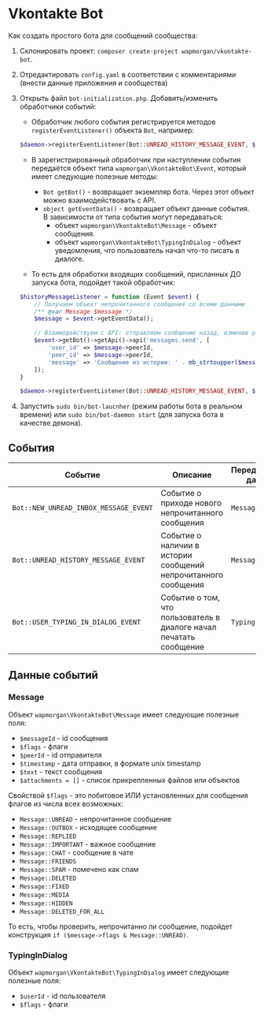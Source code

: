 # Vkontakte Bot

Как создать простого бота для сообщений сообщества:

1. Склонировать проект: `composer create-project wapmorgan/vkontakte-bot`.
2. Отредактировать `config.yaml` в соответствии с комментариями (внести данные приложения и сообщества)
3. Открыть файл `bot-initialization.php`. Добавить/изменить обработчики событий:
    - Обработчик любого события регистрируется методов `registerEventListener()` объекта `Bot`, например:
    ```php
    $daemon->registerEventListener(Bot::UNREAD_HISTORY_MESSAGE_EVENT, $historyMessageListener);
    ```

    - В зарегистрированный обработчик при наступлении события передаётся объект типа `wapmorgan\VkontakteBot\Event`, который имеет следующие полезные методы:
        - `Bot getBot()` - возвращает экземпляр бота. Через этот объект можно взаимодействовать с API.
        - `object getEventData()` - возвращает объект данные события. В зависимости от типа события могут передаваться:
            - объект `wapmorgan\VkontakteBot\Message` - объект сообщения.
            - объект `wapmorgan\VkontakteBot\TypingInDialog` - объект уведомления, что пользователь начал что-то писать в диалоге.

    - То есть для обработки входящих сообщений, присланных ДО запуска бота, подойдет такой обработчик:

    ```php
    $historyMessageListener = function (Event $event) {
        // Получаем объект непрочитанного сообщения со всеми данными
        /** @var Message $message */
        $message = $event->getEventData();

        // Взаимодействуем с API: отправляем сообщение назад, изменив регистр всех букв на ВЕРХНИЙ
        $event->getBot()->getApi()->api('messages.send', [
            'user_id' => $message->peerId,
            'peer_id' => $message->peerId,
            'message' => 'Сообщение из истории: ' . mb_strtoupper($message->text)
        ]);
    }

    $daemon->registerEventListener(Bot::UNREAD_HISTORY_MESSAGE_EVENT, $historyMessageListener);
    ```

4. Запустить `sudo bin/bot-laucnher` (режим работы бота в реальном времени) или `sudo bin/bot-daemon start` (для запуска бота в качестве демона).

## События
| Событие | Описание | Передаваемые данные |
|---------|----------|---------------------|
`Bot::NEW_UNREAD_INBOX_MESSAGE_EVENT` | Событие о приходе нового непрочитанного сообщения | `Message` |
`Bot::UNREAD_HISTORY_MESSAGE_EVENT` | Событие о наличии в истории сообщений непрочитанного сообщения | `Message` |
`Bot::USER_TYPING_IN_DIALOG_EVENT` | Событие о том, что пользователь в диалоге начал печатать сообщение | `TypingInDialog` |

## Данные событий

### Message

Объект `wapmorgan\VkontakteBot\Message` имеет следующие полезные поля:
- `$messageId` - id сообщения
- `$flags` - флаги
- `$peerId` - id отправителя
- `$timestamp` - дата отправки, в формате unix timestamp
- `$text` - текст сообщения
- `$attachments = []` - список прикрепленных файлов или объектов

Свойствой `$flags` - это побитовое ИЛИ установленных для сообщения флагов из числа всех возможных:

- `Message::UNREAD` - непрочитанное сообщение
- `Message::OUTBOX` - исходящее сообщение
- `Message::REPLIED`
- `Message::IMPORTANT` - важное сообщение
- `Message::CHAT` - сообщение в чате
- `Message::FRIENDS`
- `Message::SPAM` - помечено как спам
- `Message::DELETED`
- `Message::FIXED`
- `Message::MEDIA`
- `Message::HIDDEN`
- `Message::DELETED_FOR_ALL`

То есть, чтобы проверить, непрочитанно ли сообщение, подойдет конструкция `if ($message->flags & Message::UNREAD)`.

### TypingInDialog

Объект `wapmorgan\VkontakteBot\TypingInDialog` имеет следующие полезные поля:
- `$userId` - id пользователя
- `$flags` - флаги
